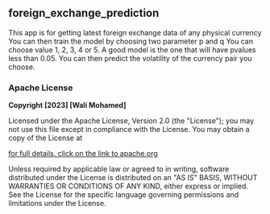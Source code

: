 ## foreign_exchange_prediction
This app is for getting latest foreign exchange data of any physical currency
You can then train the model by choosing two parameter p and q
You can choose value 1, 2, 3, 4 or 5.
A good model is the one that will have pvalues less than 0.05.
You can then predict the volatility of the currency pair you choose.


### Apache License
__Copyright [2023] [Wali Mohamed]__

Licensed under the Apache License, Version 2.0 (the "License");
you may not use this file except in compliance with the License.
You may obtain a copy of the License at

[for full details, click on the link to apache.org](https://www.apache.org/licenses/LICENSE-2.0/)

Unless required by applicable law or agreed to in writing, software
distributed under the License is distributed on an "AS IS" BASIS,
WITHOUT WARRANTIES OR CONDITIONS OF ANY KIND, either express or implied.
See the License for the specific language governing permissions and
limitations under the License.
